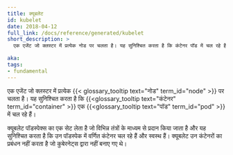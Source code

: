 ```yaml
---
title: क्यूबलेट
id: kubelet
date: 2018-04-12
full_link: /docs/reference/generated/kubelet
short_description: >
  एक एजेंट जो क्लस्टर में प्रत्येक नोड पर चलता है। यह सुनिश्चित करता है कि कंटेनर पॉड में चल रहे हैं।

aka:
tags:
- fundamental
---
```

एक एजेंट जो क्लस्टर में प्रत्येक {{< glossary_tooltip text="नोड" term_id="node" >}} पर चलता है। यह सुनिश्चित करता है कि {{<glossary_tooltip text="कंटेनर" term_id="container" >}} एक {{<glossary_tooltip text="पॉड" term_id="pod" >}} में चल रहे हैं।

<!--more-->

क्यूबलेट पॉडस्पेक्स का एक सेट लेता है जो विभिन्न तंत्रों के माध्यम से प्रदान किया जाता है और यह सुनिश्चित करता है कि उन पॉडस्पेक में वर्णित कंटेनर चल रहे हैं और स्वस्थ हैं। क्यूबलेट उन कंटेनरों का प्रबंधन नहीं करता है जो कुबेरनेट्स द्वारा नहीं बनाए गए थे।
